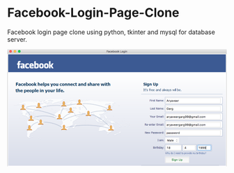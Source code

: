 # Facebook-Login-Page-Clone
Facebook login page clone using python, tkinter and mysql for database server.

![](Facebook_login_screenshot.png)

